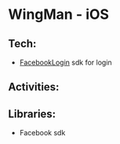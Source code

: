 WingMan - iOS
===========

Tech:
---------

* [FacebookLogin] sdk for login

Activities:
---------

Libraries:
---------

- Facebook sdk


[FacebookLogin]:https://developers.facebook.com/docs/facebook-login/ios/v2.0
